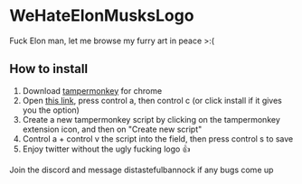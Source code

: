 # WeHateElonMusksLogo
Fuck Elon man, let me browse my furry art in peace >:(

## How to install
1. Download [tampermonkey](https://chrome.google.com/webstore/detail/tampermonkey/dhdgffkkebhmkfjojejmpbldmpobfkfo) for chrome
2. Open [this link](https://raw.githubusercontent.com/DistastefulBannock/WeHateElonMusksLogo/main/restore%20good%20logo%20userscript.js), press control a, then control c (or click install if it gives you the option)
3. Create a new tampermonkey script by clicking on the tampermonkey extension icon, and then on "Create new script"
4. Control a + control v the script into the field, then press control s to save
5. Enjoy twitter without the ugly fucking logo 👍

Join the discord and message distastefulbannock if any bugs come up
